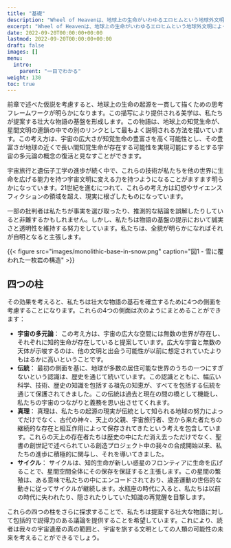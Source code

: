 ```yaml
---
title: "基礎"
description: "Wheel of Heavenは、地球上の生命がいわゆるエロヒムという地球外文明によって知的に設計されたという仮説を探求する知識ベースです。"
excerpt: "Wheel of Heavenは、地球上の生命がいわゆるエロヒムという地球外文明によって知的に設計されたという仮説を探求する知識ベースです。"
date: 2022-09-20T00:00:00+00:00
lastmod: 2022-09-20T00:00:00+00:00
draft: false
images: []
menu:
  intro:
    parent: "一目でわかる"
weight: 130
toc: true
---
```


前章で述べた仮説を考慮すると、地球上の生命の起源を一貫して描くための思考フレームワークが明らかになります。この描写により提供される美学は、私たちが提案する壮大な物語の基盤を形成します。この物語は、地球上の知覚生命が、星間文明の連鎖の中での別のリンクとして最もよく説明される方法を描いています。この考え方は、宇宙の広大さが知覚生命の豊富さを高く可能性とし、その豊富さが地球の近くで長い間知覚生命が存在する可能性を実現可能にするとする宇宙の多元論の概念の復活と見なすことができます。

宇宙旅行と遺伝子工学の進歩が続く中で、これらの技術が私たちを他の世界に生命を広げる能力を持つ宇宙文明に変える力を持つようになることがますます明らかになっています。21世紀を進むにつれて、これらの考え方は幻想やサイエンスフィクションの領域を超え、現実に根ざしたものになっています。

一部の批判者は私たちが事実を選び取ったり、推測的な結論を誤解したりしていると非難するかもしれません。しかし、私たちは物語の基盤の提示において誠実さと透明性を維持する努力をしています。私たちは、全貌が明らかになればそれが自明となると主張します。

{{< figure src="images/monolithic-base-in-snow.png" caption="図1 - 雪に覆われた一枚岩の構造" >}}

## 四つの柱

その効果を考えると、私たちは壮大な物語の基石を確立するために4つの側面を考慮することになります。これらの4つの側面は次のようにまとめることができます：

- **宇宙の多元論**： この考え方は、宇宙の広大な空間には無数の世界が存在し、それぞれに知的生命が存在していると提案しています。広大な宇宙と無数の天体が示唆するのは、他の文明と出会う可能性が以前に想定されていたよりもはるかに高いということです。
- **伝統**： 最初の側面を基に、地球が多数の居住可能な世界のうちの一つにすぎないという認識は、歴史を通じて続いています。この認識とともに、幅広い科学、技術、歴史の知識を包括する祖先の知恵が、すべてを包括する伝統を通じて保護されてきました。この伝統は過去と現在の間の橋として機能し、私たちの宇宙のつながりと義務を思い出させてくれます。
- **真理**： 真理は、私たちの起源の現実が伝統として知られる地球の努力によってだけでなく、古代の神々、天上の父親、宇宙旅行者、空から来た者たちの継続的な存在と相互作用によって保存されてきたという考えを包含しています。これらの天上の存在者たちは歴史の中にただ消え去っただけでなく、聖書の創世記で述べられている創造プロジェクト中の我々の合成開始以来、私たちの進歩に積極的に関与し、それを導いてきました。
- **サイクル**： サイクルは、知的生命が新しい惑星のフロンティアに生命を広げることで、星間空間全体にその保存を保証すると主張します。この星間の繁殖は、ある意味で私たちの中にエンコードされており、歳差運動の世俗的な動きに従ってサイクルが継続します。水瓶座の時代に入ると、私たちは以前の時代に失われたり、隠されたりしていた知識の再覚醒を目撃します。

これらの四つの柱をさらに探求することで、私たちは提案する壮大な物語に対して包括的で説得力のある議論を提供することを希望しています。これにより、読者は我々の宇宙遺産の真の範囲と、宇宙を旅する文明としての人類の可能性の未来を考えることができるでしょう。
